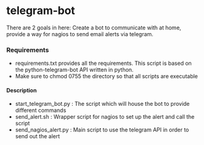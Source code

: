 # telegram-bot
There are 2 goals in here: Create a bot to communicate with at home, provide a way for nagios to send email alerts via telegram.

### Requirements ###
* requirements.txt provides all the requirements. This script is based on the python-telegram-bot API written in python.
* Make sure to chmod 0755 the directory so that all scripts are executable

#### Description ####

 * start_telegram_bot.py : The script which will house the bot to provide different commands
 * send_alert.sh : Wrapper script for nagios to set up the alert and call the script
 * send_nagios_alert.py : Main script to use the telegram API in order to send out the alert
